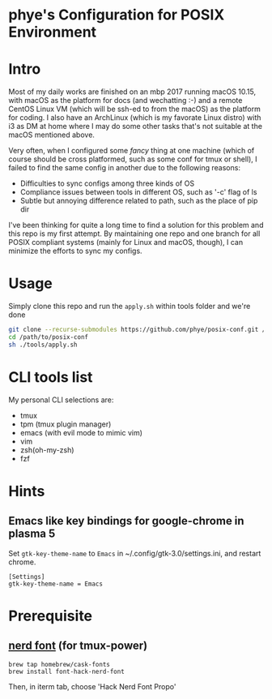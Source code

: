 phye's Configuration for POSIX Environment
==========================================

# Intro
Most of my daily works are finished on an mbp 2017 running macOS
10.15, with macOS as the platform for docs (and wechatting :-) and a
remote CentOS Linux VM (which will be ssh-ed to from the macOS) as the 
platform for coding. I also have an ArchLinux (which is my favorate
Linux distro) with i3 as DM at home where I may do some other tasks
that's not suitable at the macOS mentioned above.

Very often, when I configured some *fancy* thing at one machine (which
of course should be cross platformed, such as some conf for tmux or
shell), I failed to find the same config in another due to the
following reasons:

  - Difficulties to sync configs among three kinds of OS
  - Compliance issues between tools in different OS, such as '-c' flag
    of ls
  - Subtle but annoying difference related to path, such as the place of
    pip dir 

I've been thinking for quite a long time to find a solution for this
problem and this repo is my first attempt. By maintaining one repo and
one branch for all POSIX compliant systems (mainly for Linux and
macOS, though), I can minimize the efforts to sync my configs.

# Usage
Simply clone this repo and run the `apply.sh` within tools folder and
we're done
```sh
git clone --recurse-submodules https://github.com/phye/posix-conf.git /path/to/posix-conf
cd /path/to/posix-conf
sh ./tools/apply.sh
```

# CLI tools list
My personal CLI selections are:
  
  - tmux 
  - tpm (tmux plugin manager)
  - emacs (with evil mode to mimic vim)
  - vim
  - zsh(oh-my-zsh)
  - fzf

# Hints
## Emacs like key bindings for google-chrome in plasma 5
Set `gtk-key-theme-name` to `Emacs` in ~/.config/gtk-3.0/settings.ini, and restart chrome. 

    [Settings]
    gtk-key-theme-name = Emacs

# Prerequisite

## [nerd font](https://github.com/ryanoasis/nerd-fonts?tab=readme-ov-file#option-2-homebrew-fonts) (for tmux-power)
```
brew tap homebrew/cask-fonts
brew install font-hack-nerd-font
```
Then, in iterm tab, choose 'Hack Nerd Font Propo'
